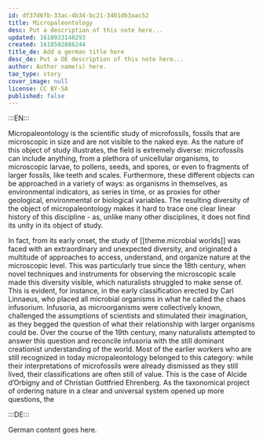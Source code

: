 ```yaml
---
id: df37d6fb-33ac-4b34-bc21-3401db3aac52
title: Micropaleontology
desc: Put a description of this note here...
updated: 1618933148293
created: 1618502886244
title_de: Add a german title here
desc_de: Put a DE description of this note here...
author: Author name(s) here.
tao_type: story
cover_image: null
license: CC BY-SA
published: false
---
```


:::EN:::

Micropaleontology is the scientific study of microfossils, fossils that are microscopic in size and are not visible to the naked eye. As the nature of this object of study illustrates, the field is extremely diverse: microfossils can include anything, from a plethora of unicellular organisms, to microscopic larvae, to pollens, seeds, and spores, or even to fragments of larger fossils, like teeth and scales. Furthermore, these different objects can be approached in a variety of ways: as organisms in themselves, as environmental indicators, as series in time, or as proxies for other geological, environmental or biological variables. The resulting diversity of the object of micropaleontology makes it hard to trace one clear linear history of this discipline - as, unlike many other disciplines, it does not find its unity in its object of study. 

In fact, from its early onset, the study of [[theme.microbial worlds]] was faced with an extraordinary and unexpected diversity, and originated a multitude of approaches to access, understand, and organize nature at the microscopic level. This was particularly true since the 18th century, when novel techniques and instruments for observing the microscopic scale made this diversity visible, which naturalists struggled to make sense of. This is evident, for instance, in the early classification erected by Carl Linnaeus, who placed all microbial organisms in what he called the chaos infusorium. Infusoria, as microorganisms were collectively known, challenged the assumptions of scientists and stimulated their imagination, as they begged the question of what their relationship with larger organisms could be. Over the course of the 19th century, many naturalists attempted to answer this question and reconcile infusoria with the still dominant creationist understanding of the world. Most of the earlier workers who are still recognized in today micropaleontology belonged to this category: while their interpretations of microfossils were already dismissed as they still lived, their classifications are often still of value. This is the case of Alcide d’Orbigny and of Christian Gottfried Ehrenberg. As the taxonomical project of ordering nature in a clear and universal system opened up more questions, the 

:::DE:::

German content goes here.
